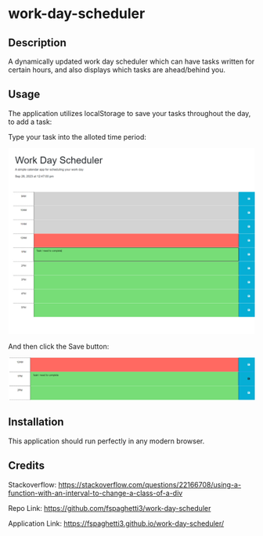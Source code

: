 # work-day-scheduler

## Description
A dynamically updated work day scheduler which can have tasks written for certain hours, and also displays which tasks are ahead/behind you.

## Usage

The application utilizes localStorage to save your tasks throughout the day, to add a task:

Type your task into the alloted time period: 

![Alt text](images/task1.PNG)

And then click the Save button:

![Alt text](images/task2.PNG)

## Installation

This application should run perfectly in any modern browser.

## Credits
Stackoverflow: 
https://stackoverflow.com/questions/22166708/using-a-function-with-an-interval-to-change-a-class-of-a-div

Repo Link: https://github.com/fspaghetti3/work-day-scheduler

Application Link: https://fspaghetti3.github.io/work-day-scheduler/